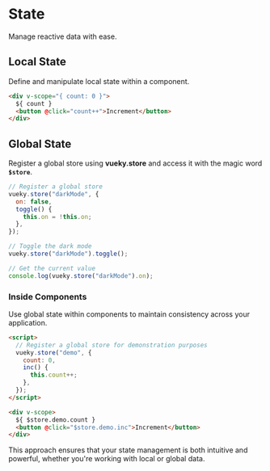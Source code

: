 # State

Manage reactive data with ease.

## Local State

Define and manipulate local state within a component.

```html
<div v-scope="{ count: 0 }">
  ${ count }
  <button @click="count++">Increment</button>
</div>
```

## Global State

Register a global store using **vueky.store** and access it with the magic word **`$store`**.

```js
// Register a global store
vueky.store("darkMode", {
  on: false,
  toggle() {
    this.on = !this.on;
  },
});

// Toggle the dark mode
vueky.store("darkMode").toggle();

// Get the current value
console.log(vueky.store("darkMode").on);
```

### Inside Components

Use global state within components to maintain consistency across your application.

```html
<script>
  // Register a global store for demonstration purposes
  vueky.store("demo", {
    count: 0,
    inc() {
      this.count++;
    },
  });
</script>

<div v-scope>
  ${ $store.demo.count }
  <button @click="$store.demo.inc">Increment</button>
</div>
```

This approach ensures that your state management is both intuitive and powerful, whether you're working with local or global data.
